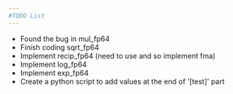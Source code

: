 ```yaml
---
#TODO List
---
```


* Found the bug in mul_fp64
* Finish coding sqrt_fp64
* Implement recip_fp64 (need to use and so implement fma)
* Implement log_fp64
* Implement exp_fp64
* Create a python script to add values at the end of '[test]' part
